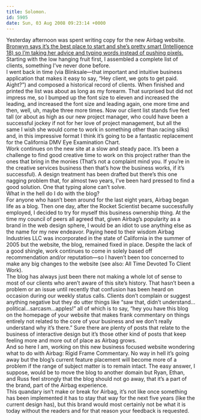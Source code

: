 ```yaml
---
title: Solomon.
id: 5905
date: Sun, 03 Aug 2008 09:23:14 +0000
---
```


Yesterday afternoon was spent writing copy for the new Airbag website. [Bronwyn says it’s the best place to start and she’s pretty smart (Intelligence 18) so I’m taking her advice and typing words instead of pushing pixels.](http://www.alistapart.com/articles/betterwritingthroughdesign) Starting with the low hanging fruit first, I assembled a complete list of clients, something I’ve never done before.  
 I went back in time (via Blinksale—that important and intuitive business application that makes it easy to say, “Hey client, we gots to get paid. Aight?”) and composed a historical record of clients. When finished and printed the list was about as long as my forearm. That surprised but did not impress me, so I bumped up the font size to eleven and increased the leading, and increased the font size and leading again, one more time and then, well, uh, maybe three more times. Now our client list stands five feet tall (or about as high as our new project manager, who could have been a successful jockey if not for her love of project management, but all the same I wish she would come to work in something other than racing silks) and, in this impressive format I think it’s going to be a fantastic replacement for the California <span class="caps">DMV</span> Eye Examination Chart.  
 Work continues on the new site at a slow and steady pace. It’s been a challenge to find good creative time to work on this project rather than the ones that bring in the monies (That’s not a complaint mind you. If you’re in the creative services business then that’s how the business works, if it’s successful). A design treatment has been drafted but there’s this one nagging problem that, for almost two years, I’ve been hard pressed to find a good solution. One that typing alone can’t solve.  
 What in the hell do I do with the blog?  
 For anyone who hasn’t been around for the last eight years, Airbag began life as a blog. Then one day, after the Rocket Scientist became successfully employed, I decided to try for myself this business ownership thing. At the time my council of peers all agreed that, given Airbag’s popularity as a brand in the web design sphere, I would be an idiot to use anything else as the name for my new endeavor. Paying heed to their wisdom Airbag Industries LLC was incorporated in the state of California in the summer of 2005 but the website, the blog, remained fixed in place. Despite the lack of a good shingle, work continues to come in solely based off recommendation and/or reputation—so I haven’t been too concerned to make any big changes to the website (see also: All Time Devoted To Client Work).  
 The blog has always just been there not making a whole lot of sense to most of our clients who aren’t aware of this site’s history. That hasn’t been a problem or an issue until recently that confusion has been heard on occasion during our weekly status calls. Clients don’t complain or suggest anything negative but they do utter things like “saw that, didn’t understand…political…sarcasm…apples!” all of which is to say, “hey you have this blog on the homepage of your website that makes frank commentary on things entirely not related to the core of your business and we don’t really understand why it’s there.” Sure there are plenty of posts that relate to the business of interactive design but it’s those other kind of posts that keep feeling more and more out of place as Airbag grows.  
 And so here I am, working on this new business focused website wondering what to do with Airbag: Rigid Frame Commentary. No way in hell it’s going away but the blog’s current feature placement will become more of a problem if the range of subject matter is to remain intact. The easy answer, I suppose, would be to move the blog to another domain but Ryan, Ethan, and Russ feel strongly that the blog should not go away, that it’s a part of the brand, part of the Airbag experience.  
 This quandary isn’t make or break for Airbag, it’s not like once something has been implemented it has to stay that way for the next five years (like the current design has), but this brand would most certainly not be what it is today without the readers and for that reason your feedback is requested.


